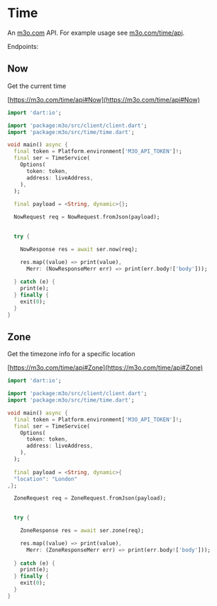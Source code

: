 # Time

An [m3o.com](https://m3o.com) API. For example usage see [m3o.com/time/api](https://m3o.com/time/api).

Endpoints:

## Now

Get the current time


[https://m3o.com/time/api#Now](https://m3o.com/time/api#Now)

```dart
import 'dart:io';

import 'package:m3o/src/client/client.dart';
import 'package:m3o/src/time/time.dart';

void main() async {
  final token = Platform.environment['M3O_API_TOKEN']!;
  final ser = TimeService(
    Options(
      token: token,
      address: liveAddress,
    ),
  );
 
  final payload = <String, dynamic>{};

  NowRequest req = NowRequest.fromJson(payload);

  
  try {

	NowResponse res = await ser.now(req);

    res.map((value) => print(value),
	  Merr: (NowResponseMerr err) => print(err.body!['body']));	
  
  } catch (e) {
    print(e);
  } finally {
    exit(0);
  }
}
```
## Zone

Get the timezone info for a specific location


[https://m3o.com/time/api#Zone](https://m3o.com/time/api#Zone)

```dart
import 'dart:io';

import 'package:m3o/src/client/client.dart';
import 'package:m3o/src/time/time.dart';

void main() async {
  final token = Platform.environment['M3O_API_TOKEN']!;
  final ser = TimeService(
    Options(
      token: token,
      address: liveAddress,
    ),
  );
 
  final payload = <String, dynamic>{
  "location": "London"
,};

  ZoneRequest req = ZoneRequest.fromJson(payload);

  
  try {

	ZoneResponse res = await ser.zone(req);

    res.map((value) => print(value),
	  Merr: (ZoneResponseMerr err) => print(err.body!['body']));	
  
  } catch (e) {
    print(e);
  } finally {
    exit(0);
  }
}
```
